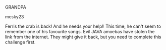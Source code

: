 GRANDPA

mcsky23

Ferris the crab is back! And he needs your help!! This time, he can't seem to remember one of his favourite songs. Evil JAVA amoebas have stolen the link from the internet. They might give it back, but you need to complete this challenge first.

